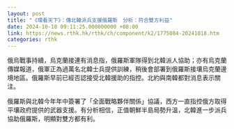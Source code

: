 ```yaml
---
layout: post
title: "《環看天下》：傳北韓派兵支援俄羅斯　分析：符合雙方利益"
date: 2024-10-18 09:11:25.000000000 +08:00
link: https://news.rthk.hk/rthk/ch/component/k2/1775084-20241018.htm
categories: rthk
---
```


俄烏戰事持續，烏克蘭接連有消息指，俄羅斯軍隊得到北韓派人協助；亦有烏克蘭傳媒報道，俄軍正為過萬名北韓士兵提供訓練，稍後會部署到俄羅斯接壤烏克蘭邊境地區。俄羅斯早前已經否認接受北韓援助的指控。北約與南韓都對消息表示關注。

俄羅斯與北韓今年年中簽署了「全面戰略夥伴關係」協議，西方一直指控俄方取得平壤政府提供的武器支援。有分析相信，正值朝鮮半島局勢升溫，北韓進一步派兵協助俄羅斯，明顯對雙方都有利。
